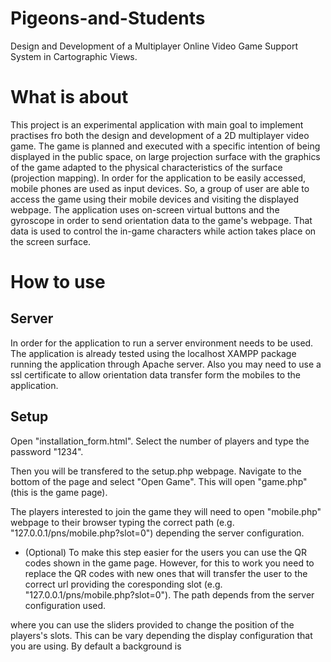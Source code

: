 # Pigeons-and-Students
Design and Development of a Multiplayer Online Video Game Support System in Cartographic Views.
# What is about
This project is an experimental application with main goal to implement practises fro both the design and development of a 2D multiplayer video game. The game is planned and executed with a specific intention of being displayed in the public space,   on large projection surface with the graphics of the game adapted to the physical characteristics of the surface (projection mapping). In order for the application to be easily accessed, mobile phones are used as input devices. So, a group of user are able to access the game using their mobile devices and visiting the displayed webpage. The application uses on-screen virtual buttons and the gyroscope in order to send orientation data to the game's webpage. That data is used to control the in-game characters while action takes place on the screen surface.
# How to use
## Server
In order for the application to run a server environment needs to be used. The application is already tested using the localhost XAMPP package running the application through Apache server. Also you may need to use a ssl certificate to allow orientation data transfer form the mobiles to the application.
## Setup
Open "installation_form.html". Select the number of players and type the password "1234".

Then you will be transfered to the setup.php webpage. Navigate to the bottom of the page and select "Open Game". This will open "game.php" (this is the game page).

The players interested to join the game they will need to open "mobile.php" webpage to their browser typing the correct path (e.g. "127.0.0.1/pns/mobile.php?slot=0") depending the server configuration.

- (Optional) To make this step easier for the users you can use the QR codes shown in the game page. However, for this to work you need to replace the QR codes with new ones that will transfer the user to the correct url providing the coresponding slot (e.g. "127.0.0.1/pns/mobile.php?slot=0"). The path depends from the server configuration used.

where you can use the sliders provided to change the position of the players's slots. This can be vary depending the display configuration that you are using. By default a background is 
